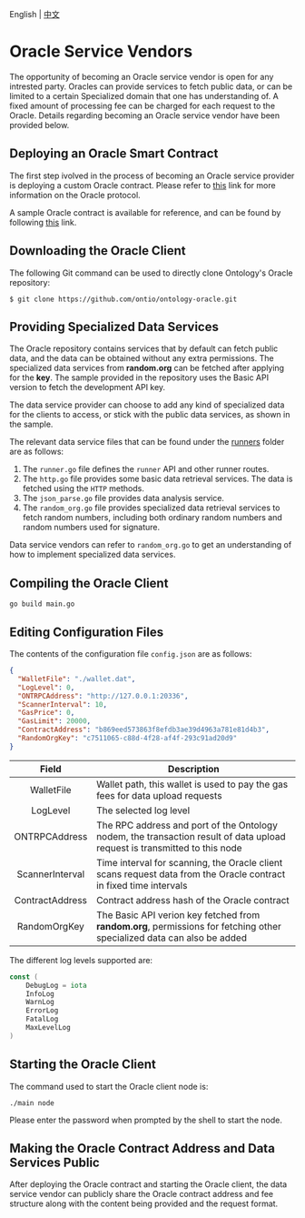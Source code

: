 English | [中文](serve_as_oracle_cn.md)

# Oracle Service Vendors

The opportunity of becoming an Oracle service vendor is open for any intrested party. Oracles can provide services to fetch public data, or can be limited to a certain Specialized domain that one has understanding of. A fixed amount of processing fee can be charged for each request to the Oracle. Details regarding becoming an Oracle service vendor have been provided below.

## Deploying an Oracle Smart Contract

The first step ivolved in the process of becoming an Oracle service provider is deploying a custom Oracle contract. Please refer to [this](https://github.com/ontio/OEPs/blob/master/OEPS/OEP-34.mediawiki) link for more information on the Oracle protocol.

A sample Oracle contract is available for reference, and can be found by following [this](https://github.com/ontio/ontology-oracle/blob/master/smartcontract/oracle.py) link.

## Downloading the Oracle Client

The following Git command can be used to directly clone Ontology's Oracle repository:

```shell
$ git clone https://github.com/ontio/ontology-oracle.git
```

## Providing Specialized Data Services

The Oracle repository contains services that by default can fetch public data, and the data can be obtained without any extra permissions. The specialized data services from **random.org** can be fetched after applying for the **key**. The sample provided in the repository uses the Basic API version to fetch the development API key.

The data service provider can choose to add any kind of specialized data for the clients to access, or stick with the public data services, as shown in the sample.

The relevant data service files that can be found under the [runners](https://github.com/ontio/ontology-oracle/tree/master/runners) folder are as follows:

1. The `runner.go` file defines the `runner` API and other runner routes.
2. The `http.go` file provides some basic data retrieval services. The data is fetched using the `HTTP` methods.
3. The `json_parse.go` file provides data analysis service.
4. The `random_org.go` file provides specialized data retrieval services to fetch random numbers, including both ordinary random numbers and random numbers used for signature.

Data service vendors can refer to `random_org.go` to get an understanding of how to implement specialized data services.

## Compiling the Oracle Client

```shell
go build main.go
```

## Editing Configuration Files

The contents of the configuration file `config.json` are as follows:

```json
{
  "WalletFile": "./wallet.dat",
  "LogLevel": 0,
  "ONTRPCAddress": "http://127.0.0.1:20336",
  "ScannerInterval": 10,
  "GasPrice": 0,
  "GasLimit": 20000,
  "ContractAddress": "b869eed573863f8efdb3ae39d4963a781e81d4b3",
  "RandomOrgKey": "c7511065-c88d-4f28-af4f-293c91ad20d9"
}
```

|      Field      | Description                                                                                                               |
| :-------------: | ------------------------------------------------------------------------------------------------------------------------- |
|   WalletFile    | Wallet path, this wallet is used to pay the gas fees for data upload requests                                             |
|    LogLevel     | The selected log level                                                                                                    |
|  ONTRPCAddress  | The RPC address and port of the Ontology nodem, the transaction result of data upload request is transmitted to this node |
| ScannerInterval | Time interval for scanning, the Oracle client scans request data from the Oracle contract in fixed time intervals         |
| ContractAddress | Contract address hash of the Oracle contract                                                                              |
|  RandomOrgKey   | The Basic API verion key fetched from **random.org**, permissions for fetching other specialized data can also be added   |

The different log levels supported are:

```go
const (
	DebugLog = iota
	InfoLog
	WarnLog
	ErrorLog
	FatalLog
	MaxLevelLog
)
```

## Starting the Oracle Client

The command used to start the Oracle client node is:

```shell
./main node
```
Please enter the password when prompted by the shell to start the node.

## Making the Oracle Contract Address and Data Services Public

After deploying the Oracle contract and starting the Oracle client, the data service vendor can publicly share the Oracle contract address and fee structure along with the content being provided and the request format.

